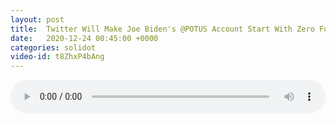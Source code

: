 ```yaml
---
layout: post
title:  Twitter Will Make Joe Biden's @POTUS Account Start With Zero Followers
date:   2020-12-24 00:45:00 +0000
categories: solidot
video-id: t8ZhxP4bAng
---
```


<audio src="/assets/a0bb2a3cde5fbeba5b95ba40ab226603.mp3" style="width: 100%;" controls></audio>

